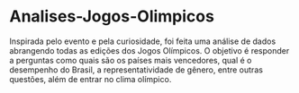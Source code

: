 # Analises-Jogos-Olimpicos
Inspirada pelo evento e pela curiosidade, foi feita uma análise de dados abrangendo todas as edições dos Jogos Olímpicos. O objetivo é responder a perguntas como quais são os países mais vencedores, qual é o desempenho do Brasil, a representatividade de gênero, entre outras questões, além de entrar no clima olímpico.
